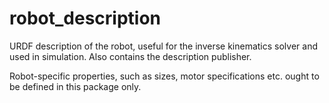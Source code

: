 # robot_description
URDF description of the robot,
useful for the inverse kinematics solver and used in simulation.
Also contains the description publisher.

Robot-specific properties, such as sizes, motor specifications etc.
ought to be defined in this package only.

